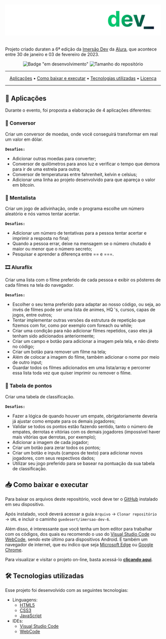 <h1 align="center">

![Logomarca da Imersão Dev](.github/logo-imersao-dev.png)

</h1>

Projeto criado duraten a 6ª edição da [Imersão Dev](https://imersao.dev/) da [Alura](https://github.com/alura), que acontece entre 30 de janeiro e 03 de fevereiro de 2023.

<div align="center">

![Badge "em desenvolvimento"](http://img.shields.io/badge/status-em%20desenvolvimento-yellow?style=for-the-badge) ![Tamanho do repositório](https://img.shields.io/github/repo-size/guedesert/imersao-dev-6?style=for-the-badge&color=blue&label=tamanho)

---

[Aplicações](#-aplicações) • [Como baixar e executar](#-como-baixar-e-executar) • [Tecnologias utilizadas](#-tecnologias-utilizadas) • [Licença](#-licença)

---

</div>

## 🧩 Aplicações

Durante o evento, foi proposta a elaboração de 4 aplicações diferentes:

### 💱 Conversor

Criar um conversor de moedas, onde você conseguirá transformar em real um valor em dólar.

**`Desafios:`**

- Adicionar outras moedas para converter;
- Conversor de quilômetros para anos luz e verificar o tempo que demora para ir de uma estrela para outra;
- Conversor de temperaturas entre fahrenheit, kelvin e celsius;
- Adicionar uma linha ao projeto desenvolvido para que apareça o valor em bitcoin.

### 🔮 Mentalista

Criar um jogo de adivinhação, onde o programa escolhe um número aleatório e nós vamos tentar acertar.

**`Desafios:`**

- Adicionar um número de tentativas para a pessoa tentar acertar e imprimir a resposta no final;
- Quando a pessoa errar, deixe na mensagem se o número chutado é maior ou menor que o número secreto;
- Pesquisar e aprender a diferença entre == e ===.

### 🎞 Aluraflix

Criar uma lista com o filme preferido de cada pessoa e exibir os pôsteres de cada filmes na tela do navegador.

**`Desafios:`**

- Escolher o seu tema preferido para adaptar ao nosso código, ou seja, ao invés de filmes pode ser uma lista de animes, HQ 's, cursos, capas de jogos, entre outros;
- Tentar implementar outras versões da estrutura de repetição que fizemos com for, como por exemplo com foreach ou while;
- Criar uma condição para não adicionar filmes repetidos, caso eles já tenham sido adicionados anteriormente;
- Criar um campo e botão para adicionar a imagem pela tela, e não direto no código;
- Criar um botão para remover um filme na tela;
- Além de colocar a imagem do filme, também adicionar o nome por meio de outro input;
- Guardar todos os filmes adicionados em uma lista/array e percorrer essa lista toda vez que quiser imprimir ou remover o filme.

### 💯 Tabela de pontos

Criar uma tabela de classificação.

**`Desafios:`**

- Fazer a lógica de quando houver um empate, obrigatoriamente deveria já ajustar como empate para os demais jogadores;
- Validar se todos os pontos estão fazendo sentido, tanto o número de empates, derrotas e vitórias com os demais jogadores (impossível haver mais vitórias que derrotas, por exemplo);
- Adicionar a imagem de cada jogador;
- Criar um botão para zerar todos os pontos;
- Criar um botão e inputs (campos de texto) para adicionar novos jogadores, com seus respectivos dados;
- Utilizar seu jogo preferido para se basear na pontuação da sua tabela de classificação.

## 📥 Como baixar e executar

Para baixar os arquivos deste repositório, você deve ter o [GitHub](https://github.com/) instalado em seu dispositivo.

Após instalado, você deverá acessar a guia `Arquivo` → `Clonar repositório` → `URL` e incluir o caminho `guedesert/imersao-dev-6`.

Além disso, é interessante que você tenha um bom editor para trabalhar com os códigos, dos quais eu recomendo o uso do [Visual Studio Code](https://code.visualstudio.com/) ou [WebCode](https://play.google.com/store/apps/details?id=com.qamar.ide.web&hl=pt_BR&gl=US), sendo este último para dispositivos Android. E também um navegador de internet, que eu indico que seja [Microsoft Edge](https://www.microsoft.com/pt-br/edge/download?form=MA13FJ) ou [Google Chrome](https://www.google.com/intl/pt-BR/chrome/).

Para visualizar e visitar o projeto on-line, basta acessá-lo [**clicando aqui**](https://guedesert.github.io/imersao-dev-6/).

## 🛠 Tecnologias utilizadas

Esse projeto foi desenvolvido com as seguintes tecnologias:

- Linguagens:
  - [HTML5](https://html.spec.whatwg.org/multipage/)
  - [CSS3](https://www.w3.org/Style/CSS/)
  - [JavaScript](https://developer.mozilla.org/pt-BR/docs/Web/JavaScript)
- IDEs:
  - [Visual Studio Code](https://code.visualstudio.com/)
  - [WebCode](https://play.google.com/store/apps/details?id=com.qamar.ide.web&hl=pt_BR&gl=US)
